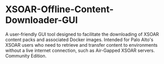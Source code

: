 # XSOAR-Offline-Content-Downloader-GUI
A user-friendly GUI tool designed to facilitate the downloading of XSOAR content packs and associated Docker images. Intended for Palo Alto's XSOAR users who need to retrieve and transfer content to environments without a live internet connection, such as Air-Gapped XSOAR servers. Community Edition.
